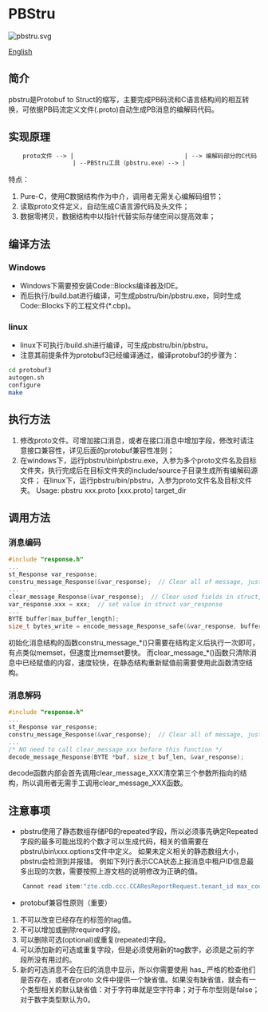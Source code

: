 # PBStru

![pbstru.svg](https://travis-ci.com/shenjian74/pbstru.svg?branch=master)

[English](README.md)

## 简介

pbstru是Protobuf to Struct的缩写，主要完成PB码流和C语言结构间的相互转换，可依据PB码流定义文件(.proto)自动生成PB消息的编解码代码。

## 实现原理

``` txt
    proto文件 --> |                               | --> 编解码部分的C代码 --> | --> 联编到APP
                  | --PBStru工具（pbstru.exe）--> |
```

特点：

1. Pure-C，使用C数据结构作为中介，调用者无需关心编解码细节；
1. 读取proto文件定义，自动生成C语言源代码及头文件；
1. 数据零拷贝，数据结构中以指针代替实际存储空间以提高效率；

## 编译方法

### Windows

- Windows下需要预安装Code::Blocks编译器及IDE。
- 而后执行/build.bat进行编译，可生成pbstru/bin/pbstru.exe，同时生成Code::Blocks下的工程文件(*.cbp)。

### linux

- linux下可执行/build.sh进行编译，可生成pbstru/bin/pbstru。
- 注意其前提条件为protobuf3已经编译通过，编译protobuf3的步骤为：

``` sh
cd protobuf3
autogen.sh
configure
make
```

## 执行方法

1. 修改proto文件。可增加接口消息，或者在接口消息中增加字段，修改时请注意接口兼容性，详见后面的protobuf兼容性准则；
2. 在windows下，运行pbstru\bin\pbstru.exe，入参为多个proto文件名及目标文件夹，执行完成后在目标文件夹的include/source子目录生成所有编解码源文件；
    在linux下，运行pbstru/bin/pbstru，入参为proto文件名及目标文件夹。
    Usage: pbstru xxx.proto [xxx.proto] target_dir

## 调用方法

### 消息编码

```C
#include "response.h"
...
st_Response var_response;
constru_message_Response(&var_response);  // Clear all of message, just like memset, call it once.
...
clear_message_Response(&var_response);  // Clear used fields in struct, call it before encoding.
var_response.xxx = xxx;  // set value in struct var_response
...
BYTE buffer[max_buffer_length];
size_t bytes_write = encode_message_Response_safe(&var_response, buffer, sizeof(buffer));  // encode message
```

初始化消息结构的函数constru_message_\*()只需要在结构定义后执行一次即可，有点类似memset，但速度比memset要快。
而clear_message_\*()函数只清除消息中已经赋值的内容，速度较快，在静态结构重新赋值前需要使用此函数清空结构。

### 消息解码

```C
#include "response.h"
...
st_Response var_response;
constru_message_Response(&var_response);  // Clear all of message, just like memset, call it once.
...
/* NO need to call clear_message_xxx before this function */
decode_message_Response(BYTE *buf, size_t buf_len, &var_response);
```

decode函数内部会首先调用clear_message_XXX清空第三个参数所指向的结构，所以调用者无需手工调用clear_message_XXX函数。

## 注意事项

- pbstru使用了静态数组存储PB的repeated字段，所以必须事先确定Repeated字段的最多可能出现的个数才可以生成代码，相关的值需要在pbstru\bin\xxx.options文件中定义。
如果未定义相关的静态数组大小，pbstru会检测到并报错。
例如下列行表示CCA状态上报消息中租户ID信息最多出现的次数，需要按照上游文档的说明修改为正确的值。

```C
    Cannot read item:"zte.cdb.ccc.CCAResReportRequest.tenant_id max_count:?" from option file.
```

- protobuf兼容性原则（重要）

1. 不可以改变已经存在的标签的tag值。
1. 不可以增加或删除required字段。
1. 可以删除可选(optional)或重复(repeated)字段。
1. 可以添加新的可选或重复字段，但是必须使用新的tag数字，必须是之前的字段所没有用过的。
1. 新的可选消息不会在旧的消息中显示，所以你需要使用 has_ 严格的检查他们是否存在，或者在proto 文件中提供一个缺省值。如果没有缺省值，就会有一个类型相关的默认缺省值：对于字符串就是空字符串；对于布尔型则是false；对于数字类型默认为0。
